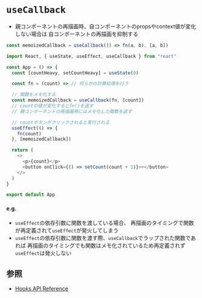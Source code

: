 # `useCallback`
- 親コンポーネントの再描画時、自コンポーネントのpropsやcontext値が変化しない場合は
  自コンポーネントの再描画を抑制する

```js
const memoizedCallback = useCallback(() => fn(a, b), [a, b])
```

```js
import React, { useState, useEffect, useCallback } from "react"

const App = () => {
  const [countHeavy, setCountHeavy] = useState(0)

  const fn = (count) => // 何らかの計算処理を行う

  // 関数をメモ化する
  const memoizedCallback = useCallback(fn, [count])
  // countの値が変化するとfn()を返す
  // 親コンポーネントの再描画時にはメモ化した関数を返す

  // countボタンがクリックされると実行される
  useEffect(() => {
    fn(count)
  }, [memoizedCallback])

  return (
    <>
      <p>{count}</p>
      <button onClick={() => setCount(count + 1)}>+</button>
    </>
  )
}

export default App
```

#### e.g.
- `useEffect`の依存引数に関数を渡している場合、
  再描画のタイミングで関数が再定義されて`useEffect`が発火してしまう
- `useEffect`の依存引数に関数を渡す際、`useCallback`でラップされた関数であれば
  再描画のタイミングでも関数はメモ化されているため再定義されず`useEffect`は発火しない

## 参照
- [Hooks API Reference](https://reactjs.org/docs/hooks-reference.html#usecallback)
